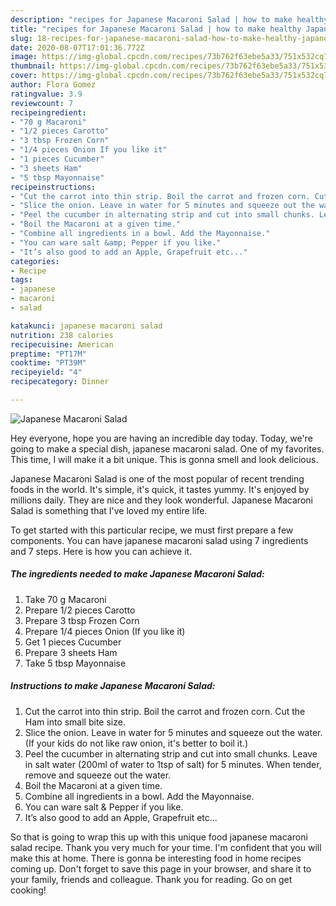 ```yaml
---
description: "recipes for Japanese Macaroni Salad | how to make healthy Japanese Macaroni Salad"
title: "recipes for Japanese Macaroni Salad | how to make healthy Japanese Macaroni Salad"
slug: 18-recipes-for-japanese-macaroni-salad-how-to-make-healthy-japanese-macaroni-salad
date: 2020-08-07T17:01:36.772Z
image: https://img-global.cpcdn.com/recipes/73b762f63ebe5a33/751x532cq70/japanese-macaroni-salad-recipe-main-photo.jpg
thumbnail: https://img-global.cpcdn.com/recipes/73b762f63ebe5a33/751x532cq70/japanese-macaroni-salad-recipe-main-photo.jpg
cover: https://img-global.cpcdn.com/recipes/73b762f63ebe5a33/751x532cq70/japanese-macaroni-salad-recipe-main-photo.jpg
author: Flora Gomez
ratingvalue: 3.9
reviewcount: 7
recipeingredient:
- "70 g Macaroni"
- "1/2 pieces Carotto"
- "3 tbsp Frozen Corn"
- "1/4 pieces Onion If you like it"
- "1 pieces Cucumber"
- "3 sheets Ham"
- "5 tbsp Mayonnaise"
recipeinstructions:
- "Cut the carrot into thin strip. Boil the carrot and frozen corn. Cut the Ham into small bite size."
- "Slice the onion. Leave in water for 5 minutes and squeeze out the water. (If your kids do not like raw onion, it&#39;s better to boil it.)"
- "Peel the cucumber in alternating strip and cut into small chunks. Leave in salt water (200ml of water to 1tsp of salt) for 5 minutes. When tender, remove and squeeze out the water."
- "Boil the Macaroni at a given time."
- "Combine all ingredients in a bowl. Add the Mayonnaise."
- "You can ware salt &amp; Pepper if you like."
- "It’s also good to add an Apple, Grapefruit etc..."
categories:
- Recipe
tags:
- japanese
- macaroni
- salad

katakunci: japanese macaroni salad 
nutrition: 238 calories
recipecuisine: American
preptime: "PT17M"
cooktime: "PT39M"
recipeyield: "4"
recipecategory: Dinner

---
```



![Japanese Macaroni Salad](https://img-global.cpcdn.com/recipes/73b762f63ebe5a33/751x532cq70/japanese-macaroni-salad-recipe-main-photo.jpg)

Hey everyone, hope you are having an incredible day today. Today, we're going to make a special dish, japanese macaroni salad. One of my favorites. This time, I will make it a bit unique. This is gonna smell and look delicious.



Japanese Macaroni Salad is one of the most popular of recent trending foods in the world. It's simple, it's quick, it tastes yummy. It's enjoyed by millions daily. They are nice and they look wonderful. Japanese Macaroni Salad is something that I've loved my entire life.


To get started with this particular recipe, we must first prepare a few components. You can have japanese macaroni salad using 7 ingredients and 7 steps. Here is how you can achieve it.

<!--inarticleads1-->

##### The ingredients needed to make Japanese Macaroni Salad:

1. Take 70 g Macaroni
1. Prepare 1/2 pieces Carotto
1. Prepare 3 tbsp Frozen Corn
1. Prepare 1/4 pieces Onion (If you like it)
1. Get 1 pieces Cucumber
1. Prepare 3 sheets Ham
1. Take 5 tbsp Mayonnaise




<!--inarticleads2-->

##### Instructions to make Japanese Macaroni Salad:

1. Cut the carrot into thin strip. Boil the carrot and frozen corn. Cut the Ham into small bite size.
1. Slice the onion. Leave in water for 5 minutes and squeeze out the water. (If your kids do not like raw onion, it&#39;s better to boil it.)
1. Peel the cucumber in alternating strip and cut into small chunks. Leave in salt water (200ml of water to 1tsp of salt) for 5 minutes. When tender, remove and squeeze out the water.
1. Boil the Macaroni at a given time.
1. Combine all ingredients in a bowl. Add the Mayonnaise.
1. You can ware salt &amp; Pepper if you like.
1. It’s also good to add an Apple, Grapefruit etc...




So that is going to wrap this up with this unique food japanese macaroni salad recipe. Thank you very much for your time. I'm confident that you will make this at home. There is gonna be interesting food in home recipes coming up. Don't forget to save this page in your browser, and share it to your family, friends and colleague. Thank you for reading. Go on get cooking!
